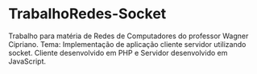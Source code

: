 # TrabalhoRedes-Socket
Trabalho para matéria de Redes de Computadores do professor Wagner Cipriano. Tema: Implementação de aplicação cliente servidor utilizando socket. Cliente desenvolvido em PHP e Servidor desenvolvido em JavaScript.
